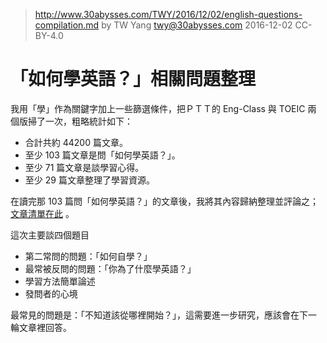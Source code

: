 ﻿> http://www.30abysses.com/TWY/2016/12/02/english-questions-compilation.md
> by TW Yang <twy@30abysses.com> 2016-12-02 CC-BY-4.0

# 「如何學英語？」相關問題整理

我用「學」作為關鍵字加上一些篩選條件，把ＰＴＴ的 Eng-Class  與 TOEIC  兩
個版掃了一次，粗略統計如下：

* 合計共約 44200  篇文章。
* 至少 103  篇文章是問「如何學英語？」。
* 至少 71 篇文章是談學習心得。
* 至少 29 篇文章整理了學習資源。

在讀完那 103  篇問「如何學英語？」的文章後，我將其內容歸納整理並評論之；
[文章清單在此][1] 。

[1]: http://www.30abysses.com/TWY/2016/12/02/index.html

這次主要談四個題目

* 第二常問的問題：「如何自學？」
* 最常被反問的問題：「你為了什麼學英語？」
* 學習方法簡單論述
* 發問者的心境

最常見的問題是：「不知道該從哪裡開始？」，這需要進一步研究，應該會在下一
輪文章裡回答。

